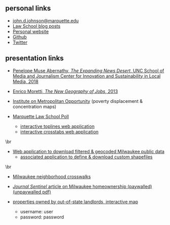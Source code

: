 
## personal links

* [john.d.johnson@marquette.edu](john.d.johnson@marquette.edu)
* [Law School blog posts](https://law.marquette.edu/facultyblog/author/john-johnson/)
* [Personal website](https://johndjohnson.info/)
* [Github](https://github.com/jdjohn215/)
* [Twitter](https://twitter.com/jdjmke)

## presentation links

* [Penelope Muse Abernathy, *The Expanding News Desert*, UNC School of Media and Journalism Center for Innovation and Sustainability in Local Media, 2018](https://www.usnewsdeserts.com/)

* [Enrico Moretti, *The New Geography of Jobs*, 2013](https://www.gsb.stanford.edu/insights/enrico-moretti-geography-jobs)

* [Institute on Metropolitan Opportunity](https://myottetm.github.io/USMapBoxIMO/USLwDispConc.html) (poverty displacement & concentration maps)

* [Marquette Law School Poll](https://law.marquette.edu/poll/)
    * [interactive toplines web application](https://lubarcenter.shinyapps.io/MLSPBook/)
    * [interactive crosstabs web application](https://lubarcenter.shinyapps.io/MLSPCrosstabs/)

\br
* [Web application to download filtered & geocoded Milwaukee public data](https://milwaukeeneighborhoods.info/getcitydata/)
    * [associated application to define & download custom shapefiles](https://milwaukeeneighborhoods.info/downloadshapefile/)
    
\br
* [Milwaukee neighborhood crosswalks](https://github.com/jdjohn215/Milwaukee-Geo-Crosswalks)

* [*Journal Sentinel* article on Milwaukee homeownership (paywalled)](https://www.jsonline.com/story/news/solutions/2020/01/30/milwaukee-homeownership-falls-sharply-massive-wealth-transfer/4590413002/) [(unpaywalled pdf)](https://www.dropbox.com/s/2aprvowowvu8we5/GoushaJohnson_MilwaukeeHomeownership.pdf?dl=1)

* [properties owned by out-of-state landlords, interactive map](https://lubarcenter.shinyapps.io/MilwaukeeProperty/)
    * username: user
    * password: password